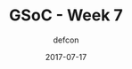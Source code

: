 ---
title: "GSoC - Week 7"
layout: post
date: 2017-07-17
mediumURL : https://medium.com/@DefCon_007/gsoc-week-7-4f4cfe3e6e9f
<!-- image: /assets/images/markdown.jpg -->
headerImage: false
tag:
- GSoC
- OpenMRS
category: blog
author: defcon
---